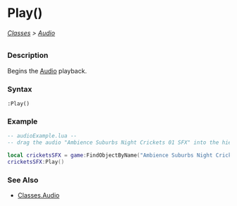 # Play()

###### [Classes](/core_api/raw_source) > [Audio](/core_api/classes/audio/AudioOverview)

### Description

Begins the [Audio](/core_api/classes/audio/AudioOverview) playback.

### Syntax

`:Play()`

### Example

```lua
-- audioExample.lua --
-- drag the audio "Ambience Suburbs Night Crickets 01 SFX" into the hierarchy --

local cricketsSFX = game:FindObjectByName("Ambience Suburbs Night Crickets 01 SFX")
cricketsSFX:Play()

```

### See Also

* [Classes.Audio](/core_api/classes/audio/AudioOverview)
